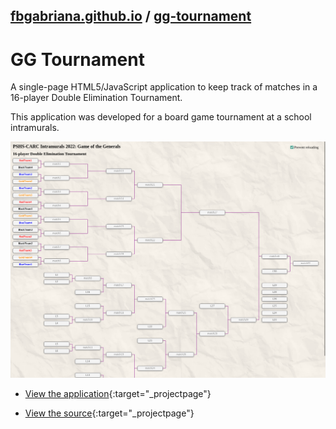 ## [fbgabriana.github.io](/ "Bamm's KodeGo Repository") / [gg-tournament](/gg-tournament/)

# GG Tournament

A single-page HTML5/JavaScript application to keep track of matches in a 16-player Double Elimination Tournament.

This application was developed for a board game tournament at a school intramurals.

![screenshot](screenshot.png)

* [View the application](gg-tournament.html){:target="_projectpage"}

* [View the source](https://github.com/fbgabriana/gg-tournament){:target="_projectpage"}

